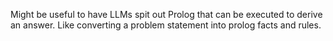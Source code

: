 Might be useful to have LLMs spit out Prolog that can be executed to derive an answer.
Like converting a problem statement into prolog facts and rules.
